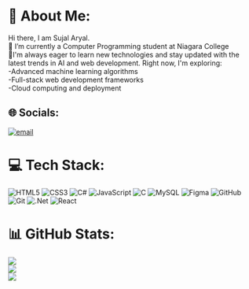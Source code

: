 # 💫 About Me:
Hi there, I am Sujal Aryal.<br>🔭 I’m currently a Computer Programming student at Niagara College<br>🌱I'm always eager to learn new technologies and stay updated with the latest trends in AI and web development. Right now, I'm exploring:<br>-Advanced machine learning algorithms<br>-Full-stack web development frameworks<br>-Cloud computing and deployment<br>


## 🌐 Socials:
[![email](https://img.shields.io/badge/Email-D14836?logo=gmail&logoColor=white)](mailto:growtrees14@gmail.com) 

# 💻 Tech Stack:
![HTML5](https://img.shields.io/badge/html5-%23E34F26.svg?style=for-the-badge&logo=html5&logoColor=white) ![CSS3](https://img.shields.io/badge/css3-%231572B6.svg?style=for-the-badge&logo=css3&logoColor=white) ![C#](https://img.shields.io/badge/c%23-%23239120.svg?style=for-the-badge&logo=csharp&logoColor=white) ![JavaScript](https://img.shields.io/badge/javascript-%23323330.svg?style=for-the-badge&logo=javascript&logoColor=%23F7DF1E) ![C](https://img.shields.io/badge/c-%2300599C.svg?style=for-the-badge&logo=c&logoColor=white) ![MySQL](https://img.shields.io/badge/mysql-4479A1.svg?style=for-the-badge&logo=mysql&logoColor=white) ![Figma](https://img.shields.io/badge/figma-%23F24E1E.svg?style=for-the-badge&logo=figma&logoColor=white) ![GitHub](https://img.shields.io/badge/github-%23121011.svg?style=for-the-badge&logo=github&logoColor=white) ![Git](https://img.shields.io/badge/git-%23F05033.svg?style=for-the-badge&logo=git&logoColor=white) ![.Net](https://img.shields.io/badge/.NET-5C2D91?style=for-the-badge&logo=.net&logoColor=white) ![React](https://img.shields.io/badge/react-%2320232a.svg?style=for-the-badge&logo=react&logoColor=%2361DAFB)
# 📊 GitHub Stats:
![](https://github-readme-stats.vercel.app/api?username=CS-lad&theme=dark&hide_border=false&include_all_commits=false&count_private=false)<br/>
![](https://nirzak-streak-stats.vercel.app/?user=CS-lad&theme=dark&hide_border=false)<br/>
![](https://github-readme-stats.vercel.app/api/top-langs/?username=CS-lad&theme=dark&hide_border=false&include_all_commits=false&count_private=false&layout=compact)

<!-- Proudly created with GPRM ( https://gprm.itsvg.in ) -->


